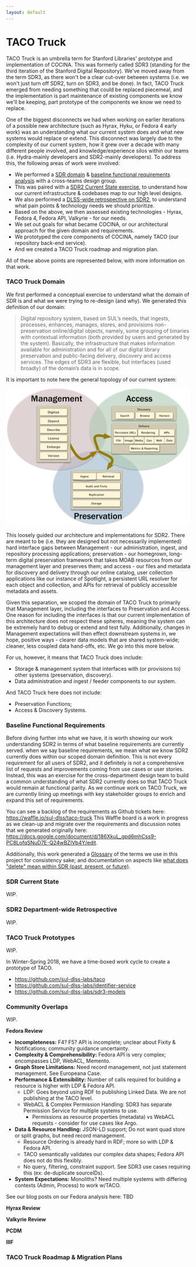 ```yaml
---
layout: default
---
```


# TACO Truck

TACO Truck is an umbrella term for Stanford Libraries' prototype and implementation of COCINA. This was formerly called SDR3 (standing for the third iteration of the Stanford Digital Repository). We've moved away from the term SDR3, as there won't be a clear cut-over between systems (i.e. we won't just turn off SDR2, turn on SDR3, and be done). In fact, TACO Truck emerged from needing something that could be replaced piecemeal, and the implementation is part maintenance of existing components we know we'll be keeping, part prototype of the components we know we need to replace.

One of the biggest disconnects we had when working on earlier iterations of a possible new architecture (such as Hyrax, Hyku, or Fedora 4 early work) was an understanding what our current system does and what new systems would replace or extend. This disconnect was largely due to the complexity of our current system, how it grew over a decade with many different people involved, and knowledge/experience silos within our teams (i.e. Hydra-mainly developers and SDR2-mainly developers). To address this, the following areas of work were involved:
* We performed a [SDR domain](#taco-truck-domain) & [baseline functional requirements analysis](#baseline-functional-requirements) with a cross-teams design group.
* This was paired with a [SDR2 Current State exercise](#sdr-current-state), to understand how our current infrastructure & codebases map to our high level designs.
* We also performed a [DLSS-wide retrospective on SDR2](#sdr2-department-wide-retrospective), to understand what pain points & technology needs we should prioritize.
* Based on the above, we then assessed existing technologies - Hyrax, Fedora 4, Fedora API, Valkyrie - for our needs.
* We set out goals for what became COCINA, or our architectural approach for the given domain and requirements.
* We prototyped the core components of COCINA, namely TACO (our repository back-end service).
* And we created a TACO Truck roadmap and migration plan.

All of these above points are represented below, with more information on that work.

### TACO Truck Domain

We first performed a conceptual exercise to understand what the domain of SDR is and what we were trying to re-design (and why). We generated this definition of our domain:

> Digital repository system, based on SUL’s needs, that ingests, processes, enhances, manages, stores, and provisions non-preservation online/digital objects, namely, some grouping of binaries with contextual information (both provided by users and generated by the system). Basically, the infrastructure that makes information available for administration and for all of our digital library preservation and public-facing delivery, discovery and access services. The edges of SDR3 are flexible, but interfaces (used broadly) of the domain’s data is in scope.

It is important to note here the general topology of our current system:

![](assets/img/sdr2_three_spheres.png)

This loosely guided our architecture and implementations for SDR2. There are meant to be (i.e. they are designed but not necessarily implemented) hard interface gaps between Management - our administration, ingest, and repository processing applications; preservation - our homegrown, long-term digital preservation framework that takes MOAB resources from our management layer and preserves them; and access - our files and metadata for discovery and delivery through our online catalog, user collection applications like our instance of Spotlight, a persistent URL resolver for each object and collection, and APIs for retrieval of publicly accessible metadata and assets.

Given this separation, we scoped the domain of TACO Truck to primarily that Management layer, including the interfaces to Preservation and Access. One reason for including the interfaces is that our current implementation of this architecture does not respect these spheres, meaning the system can be extremely hard to debug or extend and test fully. Additionally, changes in Management expectations will then effect downstream systems in, we hope, positive ways - clearer data models that are shared system-wide; cleaner, less coupled data hand-offs, etc. We go into this more below.

For us, however, it means that TACO Truck does include:
* Storage & management system that interfaces with (or provisions to) other systems (preservation, discovery).
* Data administration and ingest / feeder components to our system.

And TACO Truck here does not include:
* Preservation Functions;
* Access & Discovery Systems.

### Baseline Functional Requirements

Before diving further into what we have, it is worth showing our work understanding SDR2 in terms of what baseline requirements are currently served. when we say baseline requirements, we mean what we know SDR2 currently does within our scoped domain definition. This is not every requirement for all users of SDR2, and it definitely is not a comprehensive list of requests and improvements coming from use cases or user stories. Instead, this was an exercise for the cross-department design team to build a common understanding of what SDR2 currently does so that TACO Truck would remain at functional parity. As we continue work on TACO Truck, we are currently lining up meetings with key stakeholder groups to enrich and expand this set of requirements.

You can see a backlog of the requirements as Github tickets here: https://waffle.io/sul-dlss/taco-truck This Waffle board is a work in progress as we clean-up and migrate over the requirements and discussion notes that we generated originally here: https://docs.google.com/document/d/186XkuL_gpd6mhCss9-PC8LofqSNuD7E-Q24wBZIVb4Y/edit.

Additionally, this work generated a [Glossary](Glossary.html) of the terms we use in this project for consistency sake; and documentation on aspects like [what does "delete" mean within SDR (past, present, or future)](https://docs.google.com/document/d/1zBr93MRg8wJUE7QMpOkWB8R6XWWfEkiUUz_o2T6FIC4/edit).

### SDR Current State

WIP.


### SDR2 Department-wide Retrospective

WIP.

### TACO Truck Prototypes

WIP.

In Winter-Spring 2018, we have a time-boxed work cycle to create a prototype of TACO.

* https://github.com/sul-dlss-labs/taco
* https://github.com/sul-dlss-labs/identifier-service
* https://github.com/sul-dlss-labs/sdr3-models

### Community Overlaps

WIP.

**Fedora Review**

* **Incompleteness:** F4? F5? API is incomplete; unclear about Fixity & Notifications; community guidance uncertainty.
* **Complexity & Comprehensibility:** Fedora API is very complex; encompasses LDP, WebACL, Memento.
* **Graph Store Limitations:** Need record management, not just statement management. See Europeana Case.
* **Performance & Extensibility:** Number of calls required for building a resource is higher with LDP & Fedora API.
  * LDP: Goes beyond using RDF to publishing Linked Data. We are not publishing at the TACO level.
  * WebACL & Complex Permission Handling: SDR3 has separate Permission Service for multiple systems to use.
    * Permissions as resource properties (metadata) vs WebACL requests - consider for use cases like Argo.
* **Data & Resource Handling:** JSON-LD support; Do not want quad store or split graphs, but need record management.
  * Resource Ordering is already hard in RDF; more so with LDP & Fedora API.
  * TACO semantically validates our complex data shapes; Fedora API does not do this flexibly.
  * No query, filtering, constraint support. See SDR3 use cases requiring this (ex: de-duplicate sourceIDs).
* **System Expectations:** Monoliths? Need multiple systems with differing contexts (Admin, Process) to work w/TACO.

See our blog posts on our Fedora analysis here: TBD


**Hyrax Review**


**Valkyrie Review**


**PCDM**


**IIIF**


### TACO Truck Roadmap & Migration Plans
